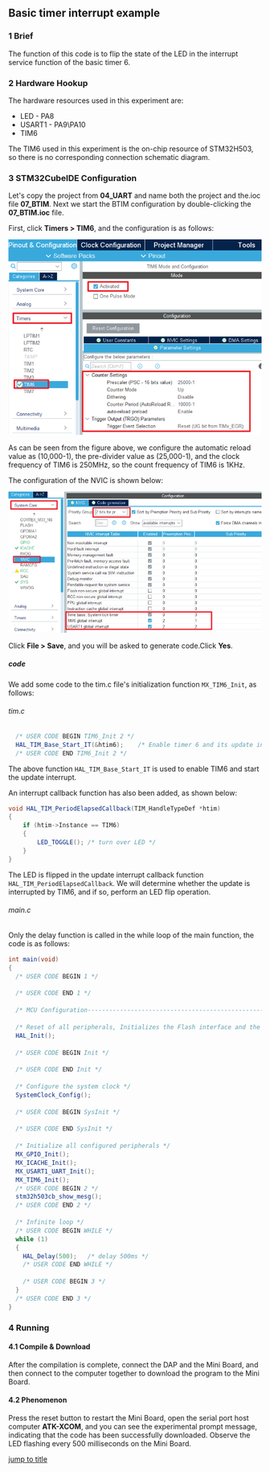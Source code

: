## Basic timer interrupt example<a name="brief"></a>

### 1 Brief
The function of this code is to flip the state of the LED in the interrupt service function of the basic timer 6.
### 2 Hardware Hookup
The hardware resources used in this experiment are:
+ LED - PA8
+ USART1 - PA9\PA10
+ TIM6

The TIM6 used in this experiment is the on-chip resource of STM32H503, so there is no corresponding connection schematic diagram.

### 3 STM32CubeIDE Configuration


Let's copy the project from **04_UART** and name both the project and the.ioc file **07_BTIM**. Next we start the BTIM configuration by double-clicking the **07_BTIM.ioc** file.

First, click **Timers > TIM6**, and the configuration is as follows:

![](../../1_docs/3_figures/07_BTIM/btim.png)

As can be seen from the figure above, we configure the automatic reload value as (10,000-1), the pre-divider value as (25,000-1), and the clock frequency of TIM6 is 250MHz, so the count frequency of TIM6 is 1KHz.

The configuration of the NVIC is shown below:

![](../../1_docs/3_figures/07_BTIM/btim1.png)

Click **File > Save**, and you will be asked to generate code.Click **Yes**.

##### code
We add some code to the tim.c file's initialization function ``MX_TIM6_Init``, as follows:
###### tim.c
```c#
  /* USER CODE BEGIN TIM6_Init 2 */
  HAL_TIM_Base_Start_IT(&htim6);    /* Enable timer 6 and its update interrupt */
  /* USER CODE END TIM6_Init 2 */
```
The above function ``HAL_TIM_Base_Start_IT`` is used to enable TIM6 and start the update interrupt.

An interrupt callback function has also been added, as shown below:
```c#
void HAL_TIM_PeriodElapsedCallback(TIM_HandleTypeDef *htim)
{
    if (htim->Instance == TIM6)
    {
        LED_TOGGLE(); /* turn over LED */
    }
}
```
 The LED is flipped in the update interrupt callback function ``HAL_TIM_PeriodElapsedCallback``. We will determine whether the update is interrupted by TIM6, and if so, perform an LED flip operation.

###### main.c
Only the delay function is called in the while loop of the main function, the code is as follows:
```c#
int main(void)
{
  /* USER CODE BEGIN 1 */

  /* USER CODE END 1 */

  /* MCU Configuration--------------------------------------------------------*/

  /* Reset of all peripherals, Initializes the Flash interface and the Systick. */
  HAL_Init();

  /* USER CODE BEGIN Init */

  /* USER CODE END Init */

  /* Configure the system clock */
  SystemClock_Config();

  /* USER CODE BEGIN SysInit */

  /* USER CODE END SysInit */

  /* Initialize all configured peripherals */
  MX_GPIO_Init();
  MX_ICACHE_Init();
  MX_USART1_UART_Init();
  MX_TIM6_Init();
  /* USER CODE BEGIN 2 */
  stm32h503cb_show_mesg();
  /* USER CODE END 2 */

  /* Infinite loop */
  /* USER CODE BEGIN WHILE */
  while (1)
  {
    HAL_Delay(500);   /* delay 500ms */
    /* USER CODE END WHILE */

    /* USER CODE BEGIN 3 */
  }
  /* USER CODE END 3 */
}
```


### 4 Running
#### 4.1 Compile & Download
After the compilation is complete, connect the DAP and the Mini Board, and then connect to the computer together to download the program to the Mini Board.
#### 4.2 Phenomenon
Press the reset button to restart the Mini Board, open the serial port host computer **ATK-XCOM**, and you can see the experimental prompt message, indicating that the code has been successfully downloaded. Observe the LED flashing every 500 milliseconds on the Mini Board.

[jump to title](#brief)

